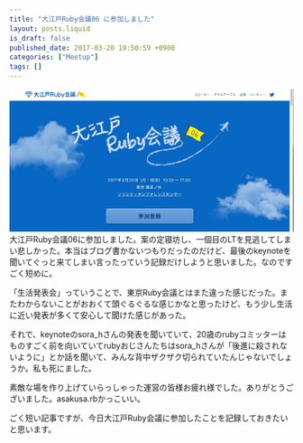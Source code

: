 ```yaml
---
title: "大江戸Ruby会議06 に参加しました"
layout: posts.liquid
is_draft: false
published_date: 2017-03-20 19:50:59 +0900
categories: ["Meetup"]
tags: []
---
```


 ![](/public/images/2017/09/84614-1qn4qhibxzfixfj1kaowyhw.jpeg)大江戸Ruby会議06に参加しました。案の定寝坊し、一個目のLTを見逃してしまい悲しかった。本当はブログ書かないつもりだったのだけど、最後のkeynoteを聞いてぐっと来てしまい言ったっていう記録だけしようと思いました。なのですごく短めに。

「生活発表会」っていうことで、東京Ruby会議とはまた違った感じだった。またわからないことがおおくて頭ぐるぐるな感じかなと思ったけど、もう少し生活に近い発表が多くて安心して聞けた感じがあった。

それで、keynoteのsora\_hさんの発表を聞いていて、20歳のrubyコミッターはものすごく前を向いていてrubyおじさんたちはsora\_hさんが「後進に殺されないように」とか話を聞いて、みんな背中ザクザク切られていたんじゃないでしょうか。私も死にました。

素敵な場を作り上げていらっしゃった運営の皆様お疲れ様でした。ありがとうございました。asakusa.rbかっこいい。

ごく短い記事ですが、今日大江戸Ruby会議に参加したことを記録しておきたいと思います。


